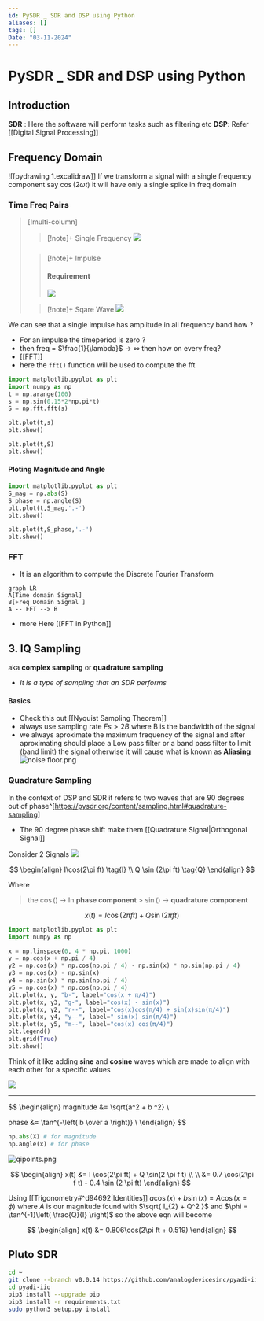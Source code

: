 ```yaml
---
id: PySDR _ SDR and DSP using Python
aliases: []
tags: []
Date: "03-11-2024"
---
```


# PySDR \_ SDR and DSP using Python

## Introduction

**SDR** : Here the software will perform tasks such as filtering etc
**DSP**: Refer [[Digital Signal Processing]]

## Frequency Domain

![[pydrawing 1.excalidraw]]
If we transform a signal with a single frequency component say $\cos(2\omega t )$ it will have only a single spike in freq domain

### Time Freq Pairs

> [!multi-column]
>
> > [!note]+ Single Frequency
> > ![](https://pysdr.org/_images/sine-wave.png)
> >
> > #####
>
> > [!note]+ Impulse
> >
> > #### Requirement
> >
> > ![](https://pysdr.org/_images/impulse.png)
>
> > [!note]+ Sqare Wave
> > ![](https://pysdr.org/_images/square-wave.svg)

We can see that a single impulse has amplitude in all frequency band how ?

- For an impulse the timeperiod is zero ?
- then freq = $\frac{1}{\lambda}$ -> $\infty$ then how on every freq?
- [[FFT]]
- here the `fft()` function will be used to compute the fft

```python
import matplotlib.pyplot as plt
import numpy as np
t = np.arange(100)
s = np.sin(0.15*2*np.pi*t)
S = np.fft.fft(s)

plt.plot(t,s)
plt.show()

```

```python
plt.plot(t,S)
plt.show()

```

#### Ploting Magnitude and Angle

```python
import matplotlib.pyplot as plt
S_mag = np.abs(S)
S_phase = np.angle(S)
plt.plot(t,S_mag,'.-')
plt.show()
```

```python
plt.plot(t,S_phase,'.-')
plt.show()
```

### FFT

- It is an algorithm to compute the Discrete Fourier Transform

```mermaid
graph LR
A[Time domain Signal]
B[Freq Domain Signal ]
A -- FFT --> B
```

- more Here [[FFT in Python]]

## 3. IQ Sampling

aka **complex sampling** or **quadrature sampling**

- _It is a type of sampling that an SDR performs_

#### Basics

- Check this out [[Nyquist Sampling Theorem]]
- always use sampling rate $Fs > 2B$ where B is the bandwidth of the signal
- we always aproximate the maximum frequency of the signal and after aproximating should place a Low pass filter or a band pass filter to limit (band limit) the signal otherwise it will cause what is known as **Aliasing**
  ![noise floor.png](assets/imgs/noise%20floor.png)

### Quadrature Sampling

In the context of DSP and SDR it refers to two waves that are 90 degrees out of phase^[https://pysdr.org/content/sampling.html#quadrature-sampling]

- The 90 degree phase shift make them [[Quadrature Signal|Orthogonal Signal]]

Consider 2 Signals
![](https://pysdr.org/_images/IQ_wave.png)

$$
\begin{align}
I\cos(2\pi ft) \tag{I} \\
Q \sin (2\pi ft) \tag{Q}
\end{align}
$$

Where

> the $\cos()$ -> In **phase component** > $\sin()$ -> **quadrature component**

$$
x(t) = I\cos(2\pi ft ) + Q \sin(2\pi ft) \tag{1}
$$

```python
import matplotlib.pyplot as plt
import numpy as np

x = np.linspace(0, 4 * np.pi, 1000)
y = np.cos(x + np.pi / 4)
y2 = np.cos(x) * np.cos(np.pi / 4) - np.sin(x) * np.sin(np.pi / 4)
y3 = np.cos(x) - np.sin(x)
y4 = np.sin(x) * np.sin(np.pi / 4)
y5 = np.cos(x) * np.cos(np.pi / 4)
plt.plot(x, y, "b-", label="cos(x + π/4)")
plt.plot(x, y3, "g-", label="cos(x) - sin(x)")
plt.plot(x, y2, "r--", label="cos(x)cos(π/4) + sin(x)sin(π/4)")
plt.plot(x, y4, "y--", label=" sin(x) sin(π/4)")
plt.plot(x, y5, "m--", label="cos(x) cos(π/4)")
plt.legend()
plt.grid(True)
plt.show()
```

Think of it like adding **sine** and **cosine** waves which are made to align with each other for a specific values

![](https://pysdr.org/_images/IQ3.gif)

---

$$
\begin{align}
magnitude &= \sqrt{a^2 + b ^2} \\

phase &= \tan^{-\left( b \over a \right)} \\
\end{align}
$$

```python
np.abs(X) # for magnitude
np.angle(x) # for phase
```

![qipoints.png](assets/imgs/qipoints.png)

$$
\begin{align}
x(t) &= I \cos(2\pi ft) + Q \sin(2 \pi f t) \\ \\
&= 0.7 \cos(2\pi f t) - 0.4 \sin (2 \pi ft)
\end{align}
$$

Using [[Trigonometry#^d94692|Identities]] $a\cos(x) + b\sin(x) = A \cos(x = \phi)$ where $A$ is our magnitude found with $\sqrt{ I_{2} + Q^2 }$ and $\phi = \tan^{-1}\left( \frac{Q}{I} \right)$ so the above eqn will become

$$
\begin{align}
x(t) &= 0.806\cos(2\pi ft + 0.519)
\end{align}
$$


## Pluto SDR
```bash
cd ~
git clone --branch v0.0.14 https://github.com/analogdevicesinc/pyadi-iio.git
cd pyadi-iio
pip3 install --upgrade pip
pip3 install -r requirements.txt
sudo python3 setup.py install
```